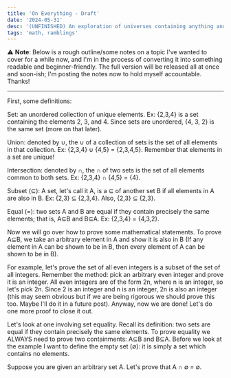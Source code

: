 ```yaml
---
title: 'On Everything - Draft'
date: '2024-05-31'
desc: '(UNFINISHED) An exploration of universes containing anything and everything, and a useful langauge to describe them.'
tags: 'math, ramblings'
---
```

⚠️ **Note**: Below is a rough outline/some notes on a topic I've wanted to cover for a while now, and I'm in the process of converting it into something readable and beginner-friendly. The full version will be released all at once and soon-ish; I'm posting the notes now to hold myself accountable. Thanks!

-----

First, some definitions:

Set: an unordered collection of unique elements. Ex: {2,3,4} is a set containing the elements 2, 3, and 4. Since sets are unordered, {4, 3, 2} is the same set (more on that later).

Union: denoted by ∪, the ∪ of a collection of sets is the set of all elements in that collection. Ex: {2,3,4} ∪ {4,5} = {2,3,4,5}. Remember that elements in a set are unique!

Intersection: denoted by ∩, the ∩ of two sets is the set of all elements common to both sets. Ex: {2,3,4} ∩ {4,5} = {4}.

Subset (⊆): A set, let's call it A, is a ⊆ of another set B if all elements in A are also in B. Ex: {2,3} ⊆ {2,3,4}. Also, {2,3} ⊆ {2,3}.

Equal (=): two sets A and B are equal if they contain precisely the same elements; that is, A⊆B and B⊆A. Ex: {2,3,4} = {4,3,2}.

Now we will go over how to prove some mathematical statements. To prove A⊆B, we take an arbitrary element in A and show it is also in B (If any element in A can be shown to be in B, then every element of A can be shown to be in B).

For example, let's prove the set of all even integers is a subset of the set of all integers. Remember the method: pick an arbitrary even integer and prove it is an integer. All even integers are of the form 2n, where n is an integer, so let's pick 2n. Since 2 is an integer and n is an integer, 2n is also an integer (this may seem obvious but if we are being rigorous we should prove this too. Maybe I'll do it in a future post). Anyway, now we are done! Let's do one more proof to close it out.

Let's look at one involving set equality. Recall its definition: two sets are equal if they contain precisely the same elements. To prove equality we ALWAYS need to prove two containments: A⊆B and B⊆A. Before we look at the example I want to define the empty set (∅): it is simply a set which contains no elements.

Suppose you are given an arbitrary set A. Let's prove that A ∩ ∅ = ∅. 